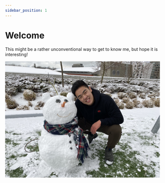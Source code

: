 ```yaml
---
sidebar_position: 1
---
```


# Welcome

This might be a rather unconventional way to get to know me, but hope it is interesting!

![My picture](./img/snowman-pic.jpg)

<!-- <img src="./img/snowman-pic.jpg" alt="my picture" width="200x"/> -->


